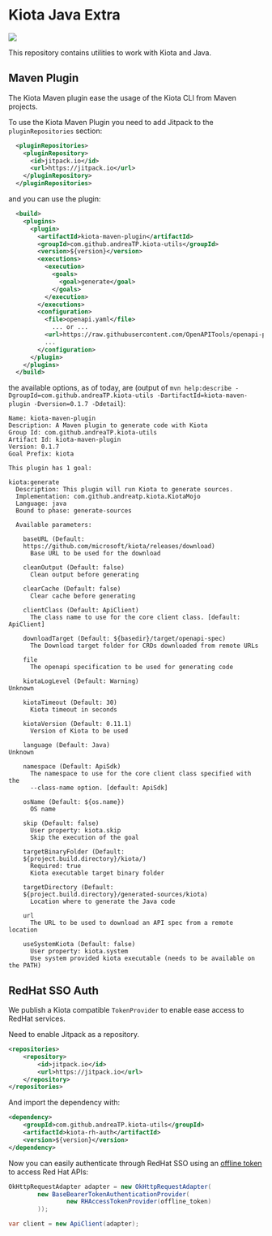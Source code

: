 # Kiota Java Extra

[![](https://jitpack.io/v/andreaTP/kiota-utils.svg)](https://jitpack.io/#andreaTP/kiota-utils)

This repository contains utilities to work with Kiota and Java.

## Maven Plugin

The Kiota Maven plugin ease the usage of the Kiota CLI from Maven projects.

To use the Kiota Maven Plugin you need to add Jitpack to the `pluginRepositories` section:

```xml
  <pluginRepositories>
    <pluginRepository>
      <id>jitpack.io</id>
      <url>https://jitpack.io</url>
    </pluginRepository>
  </pluginRepositories>
```

and you can use the plugin:

```xml
  <build>
    <plugins>
      <plugin>
        <artifactId>kiota-maven-plugin</artifactId>
        <groupId>com.github.andreaTP.kiota-utils</groupId>
        <version>${version}</version>
        <executions>
          <execution>
            <goals>
              <goal>generate</goal>
            </goals>
          </execution>
        </executions>
        <configuration>
          <file>openapi.yaml</file>
            ... or ...
          <url>https://raw.githubusercontent.com/OpenAPITools/openapi-petstore/master/src/main/resources/openapi.yaml</url>
          ...
        </configuration>
      </plugin>
    </plugins>
  </build>
```

the available options, as of today, are (output of `mvn help:describe -DgroupId=com.github.andreaTP.kiota-utils -DartifactId=kiota-maven-plugin -Dversion=0.1.7 -Ddetail`):

```
Name: kiota-maven-plugin
Description: A Maven plugin to generate code with Kiota
Group Id: com.github.andreaTP.kiota-utils
Artifact Id: kiota-maven-plugin
Version: 0.1.7
Goal Prefix: kiota

This plugin has 1 goal:

kiota:generate
  Description: This plugin will run Kiota to generate sources.
  Implementation: com.github.andreatp.kiota.KiotaMojo
  Language: java
  Bound to phase: generate-sources

  Available parameters:

    baseURL (Default:
    https://github.com/microsoft/kiota/releases/download)
      Base URL to be used for the download

    cleanOutput (Default: false)
      Clean output before generating

    clearCache (Default: false)
      Clear cache before generating

    clientClass (Default: ApiClient)
      The class name to use for the core client class. [default: ApiClient]

    downloadTarget (Default: ${basedir}/target/openapi-spec)
      The Download target folder for CRDs downloaded from remote URLs

    file
      The openapi specification to be used for generating code

    kiotaLogLevel (Default: Warning)
Unknown

    kiotaTimeout (Default: 30)
      Kiota timeout in seconds

    kiotaVersion (Default: 0.11.1)
      Version of Kiota to be used

    language (Default: Java)
Unknown

    namespace (Default: ApiSdk)
      The namespace to use for the core client class specified with the
      --class-name option. [default: ApiSdk]

    osName (Default: ${os.name})
      OS name

    skip (Default: false)
      User property: kiota.skip
      Skip the execution of the goal

    targetBinaryFolder (Default:
    ${project.build.directory}/kiota/)
      Required: true
      Kiota executable target binary folder

    targetDirectory (Default:
    ${project.build.directory}/generated-sources/kiota)
      Location where to generate the Java code

    url
      The URL to be used to download an API spec from a remote location

    useSystemKiota (Default: false)
      User property: kiota.system
      Use system provided kiota executable (needs to be available on the PATH)
```

## RedHat SSO Auth

We publish a Kiota compatible `TokenProvider` to enable ease access to RedHat services.

Need to enable Jitpack as a repository.

```xml
<repositories>
    <repository>
        <id>jitpack.io</id>
        <url>https://jitpack.io</url>
    </repository>
</repositories>
```

And import the dependency with:

```xml
<dependency>
    <groupId>com.github.andreaTP.kiota-utils</groupId>
    <artifactId>kiota-rh-auth</artifactId>
    <version>${version}</version>
</dependency>
```

Now you can easily authenticate through RedHat SSO using an [offline token](https://access.redhat.com/articles/3626371) to access Red Hat APIs:

```java
OkHttpRequestAdapter adapter = new OkHttpRequestAdapter(
        new BaseBearerTokenAuthenticationProvider(
                new RHAccessTokenProvider(offline_token)
        ));

var client = new ApiClient(adapter);
```
